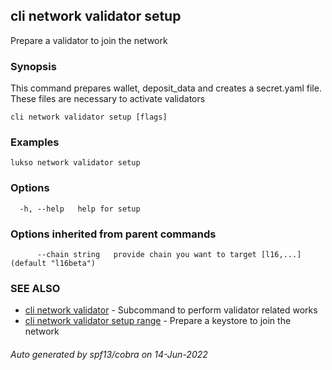 ## cli network validator setup

Prepare a validator to join the network

### Synopsis

This command prepares wallet, deposit_data and creates a secret.yaml file. These files are necessary to
activate validators

```
cli network validator setup [flags]
```

### Examples

```
lukso network validator setup
```

### Options

```
  -h, --help   help for setup
```

### Options inherited from parent commands

```
      --chain string   provide chain you want to target [l16,...] (default "l16beta")
```

### SEE ALSO

* [cli network validator](cli_network_validator.md)	 - Subcommand to perform validator related works
* [cli network validator setup range](cli_network_validator_setup_range.md)	 - Prepare a keystore to join the network

###### Auto generated by spf13/cobra on 14-Jun-2022
